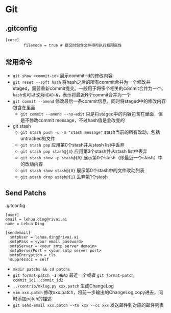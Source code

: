 # Git

## .gitconfig

```
[core]
        filemode = true # 提交时包含文件得可执行权限属性
```

## 常用命令

- `git show <commit-id>` 展示commit-id的修改内容
- `git reset --soft hash` 将hash之后的所有commit合并为一个修改并staged，需要重新commit提交。一般用于将多个相关的commit合并为一个。`hash`也可以改为`HEAD~N`，表示将最近N个commit合并为一个
- `git commit --amend` 修改最后一条commit信息，同时将staged中的修改内容包含在里面
  - `git commit --amend --no-edit` 只是将staged中的内容包含在里面，但是不修改commit message，不过hash值是会改变的
- git stash
  - `git stash push -u -m "stash message"` stash当前的所有改动，包括untracked的文件
  - `git stash pop` 应用第0个stash并从stash list中丢弃
  - `git stash pop stash@{3}` 应用第3个stash并从stash list中丢弃
  - `git stash show -p stash@{0}` 展示第0个stash（即最近一个stash）中的改动内容
  - `git stash show stash@{0}` 展示第0个stash中的文件改动列表
  - `git stash drop stash@{1}` 丢弃第1个stash

## Send Patchs

.gitconfig

```
[user]
email = lehua.ding@rivai.ai
name = Lehua Ding

[sendemail]
  smtpUser = lehua.ding@rivai.ai
  smtpPass = <your email password>
  smtpServer = <your smtp server domain>
  smtpServerPort = <your smtp server port>
  smtpEncryption = tls
  suppresscc = self
```

- `mkdir patchs && cd patchs`
- `git format-patch -1 HEAD` 最近一个或者 `git format-patch commit_id1..commit_id2`
- `../contrib/mklog.py xxx.patch` 生成ChangeLog
- `vim xxx.patch` 修改xxx.patch，将前一步输出的ChangeLog copy进去，同时添加patch的描述
- `git send-email xxx.patch --to xxx --cc xxx` 发送邮件到对应的邮件列表

